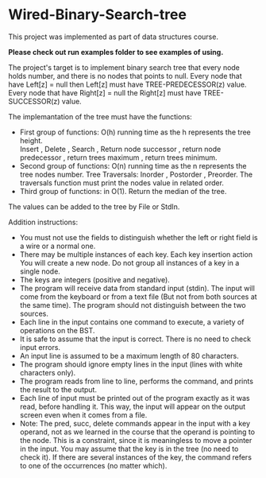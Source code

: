 # Wired-Binary-Search-tree

This project was implemented as part of data structures course.

<strong> Please check out run examples folder to see examples of using. </strong>

The project's target is to implement binary search tree that every node holds number, and there is no nodes that points to null.
Every node that have Left[z] = null then Left[z] must have TREE-PREDECESSOR(z) value.
Every node that have Right[z] = null the Right[z] must have TREE-SUCCESSOR(z) value.

The implemantation of the tree must have the functions:

* First group of functions: O(h) running time as the h represents the tree height.<br>
Insert , Delete , Search , Return node successor , return node predecessor , return trees maximum , return trees minimum.
* Second group of functions: O(n) running time as the n represents the tree nodes number.
Tree Traversals: Inorder , Postorder , Preorder.
The traversals function must print the nodes value in related order.
* Third group of functions: in O(1).
Return the median of the tree.

The values can be added to the tree by File or StdIn.

Addition instructions:
* You must not use the fields to distinguish whether the left or right field is a wire or a normal one.
* There may be multiple instances of each key. Each key insertion action You will create a new node. Do not group all instances of a key in a single node.
* The keys are integers (positive and negative).
* The program will receive data from standard input (stdin). The input will come from the keyboard or from a text file (But not from both sources at the same time). The program should not distinguish between the two sources.
* Each line in the input contains one command to execute, a variety of operations on the BST.
* It is safe to assume that the input is correct. There is no need to check input errors.
* An input line is assumed to be a maximum length of 80 characters.
* The program should ignore empty lines in the input (lines with white characters only).
* The program reads from line to line, performs the command, and prints the result to the output.
* Each line of input must be printed out of the program exactly as it was read, before handling it. This way, the input will appear on the output screen even when it comes from a file.
* Note: The pred, succ, delete commands appear in the input with a key operand, not as we learned in the course that the operand is pointing to the node. This is a constraint, since it is meaningless to move a pointer in the input. You may assume that the key is in the tree (no need to check it). If there are several instances of the key, the command refers to one of the occurrences (no matter which).
